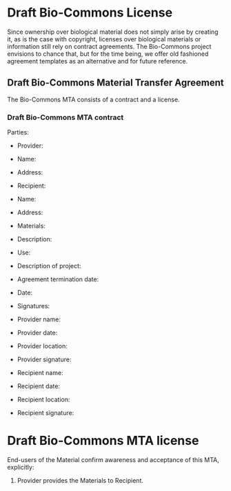 # Draft Bio-Commons License

Since ownership over biological material does not simply arise by creating it, as is the case with copyright, licenses over biological materials or information still rely on contract agreements. The Bio-Commons project envisions to chance that, but for the time being, we offer old fashioned agreement templates as an alternative and for future reference.

## Draft Bio-Commons Material Transfer Agreement 

The Bio-Commons MTA consists of a contract and a license.

### Draft Bio-Commons MTA contract

Parties:

-	Provider:
 - Name: 
 - Address:
 
-	Recipient: 
 - Name:
 - Address:

- Materials:
 - Description:

- Use:
 - Description of project:

- Agreement termination date:
 - Date:

- Signatures:
 - Provider name:
 - Provider date:
 - Provider location: 
 - Provider signature:

 - Recipient name:
 - Recipient date:
 - Recipient location:
 - Recipient signature:

# Draft Bio-Commons MTA license

End-users of the Material confirm awareness and acceptance of this MTA, explicitly: 

1. Provider provides the Materials to Recipient.

